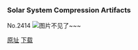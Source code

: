 ### Solar System Compression Artifacts
No.2414
![图片不见了~~~](https://imgs.xkcd.com/comics/solar_system_compression_artifacts.png)

[原址](https://xkcd.com//2414) [下载](https://imgs.xkcd.com/comics/solar_system_compression_artifacts.png)

